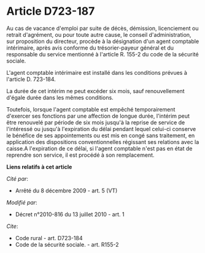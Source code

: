 # Article D723-187

Au cas de vacance d'emploi par suite de décès, démission, licenciement ou retrait d'agrément, ou pour toute autre cause, le
conseil d'administration, sur proposition du directeur, procède à la désignation d'un agent comptable intérimaire, après avis
conforme du trésorier-payeur général et du responsable du service mentionné à l'article R. 155-2 du code de la sécurité
sociale.

L'agent comptable intérimaire est installé dans les conditions prévues à l'article D. 723-184. 

La durée de cet intérim ne peut excéder six mois, sauf renouvellement d'égale durée dans les mêmes conditions. 

Toutefois, lorsque l'agent comptable est empêché temporairement d'exercer ses fonctions par une affection de longue durée,
l'intérim peut être renouvelé par période de six mois jusqu'à la reprise de service de l'intéressé ou jusqu'à l'expiration du
délai pendant lequel celui-ci conserve le bénéfice de ses appointements ou est mis en congé sans traitement, en application
des dispositions conventionnelles régissant ses relations avec la caisse.A l'expiration de ce délai, si l'agent comptable
n'est pas en état de reprendre son service, il est procédé à son remplacement.

**Liens relatifs à cet article**

_Cité par_:

  - Arrêté du 8 décembre 2009 - art. 5 (VT)

_Modifié par_:

  - Décret n°2010-816 du 13 juillet 2010 - art. 1

_Cite_:

  - Code rural - art. D723-184
  - Code de la sécurité sociale. - art. R155-2

